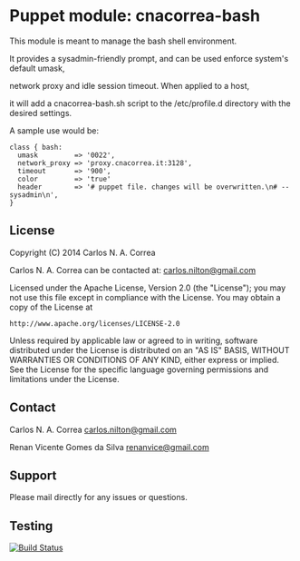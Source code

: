 # Puppet module: cnacorrea-bash

This module is meant to manage the bash shell environment.

It provides a sysadmin-friendly prompt, and can be used enforce system's default umask,

network proxy and idle session timeout. When applied to a host,

it will add a cnacorrea-bash.sh script to the /etc/profile.d directory with the desired settings.

A sample use would be:

    class { bash:
      umask         => '0022',
      network_proxy => 'proxy.cnacorrea.it:3128',
      timeout       => '900',
      color         => 'true'
      header        => '# puppet file. changes will be overwritten.\n# -- sysadmin\n',
    }

License
-------
Copyright (C) 2014 Carlos N. A. Correa

Carlos N. A. Correa can be contacted at: carlos.nilton@gmail.com

Licensed under the Apache License, Version 2.0 (the "License");
you may not use this file except in compliance with the License.
You may obtain a copy of the License at

    http://www.apache.org/licenses/LICENSE-2.0

Unless required by applicable law or agreed to in writing, software
distributed under the License is distributed on an "AS IS" BASIS,
WITHOUT WARRANTIES OR CONDITIONS OF ANY KIND, either express or implied.
See the License for the specific language governing permissions and
limitations under the License.

Contact
-------
Carlos N. A. Correa <carlos.nilton@gmail.com>

Renan Vicente Gomes da Silva <renanvice@gmail.com>

Support
-------
Please mail directly for any issues or questions.

Testing
-------
[![Build Status](https://travis-ci.org/cnacorrea/cnacorrea-bash.svg?branch=master)](https://travis-ci.org/cnacorrea/cnacorrea-bash.svg)
